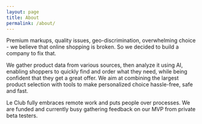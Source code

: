 ```yaml
---
layout: page
title: About
permalink: /about/
---
```


<amp-img width="600" height="300" layout="responsive" src="/assets/images/about.jpg"></amp-img>

Premium markups, quality issues, geo-discrimination, overwhelming choice - we believe that online shopping is broken. 
So we decided to build a company to fix that.

We gather product data from various sources, then analyze it using AI,
enabling shoppers to quickly find and order what they need, while being confident that they get a great offer. We aim at combining the largest product selection
with tools to make personalized choice hassle-free, safe and fast.


Le Club fully embraces remote work and puts people over processes. We are funded and currently busy gathering feedback on our MVP from private beta testers.
